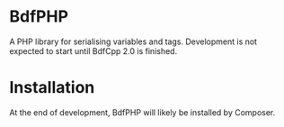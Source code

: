 # BdfPHP
A PHP library for serialising variables and tags. Development is not expected to start until BdfCpp 2.0 is finished.

# Installation
At the end of development, BdfPHP will likely be installed by Composer.
